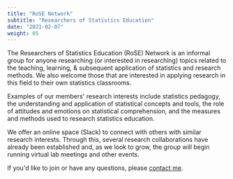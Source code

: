 ```yaml
---
title: "RoSE Network"
subtitle: "Researchers of Statistics Education"
date: "2021-02-07"
weight: 05
---
```


The Researchers of Statistics Education (RoSE) Network is an informal group for anyone researching (or interested in researching) topics related to the teaching, learning, & subsequent application of statistics and research methods. We also welcome those that are interested in applying research in this field to their own statistics classrooms.

Examples of our members' research interests include statistics pedagogy, the understanding and application of statistical concepts and tools, the role of attitudes and emotions on statistical comprehension, and the measures and methods used to research statistics education.

We offer an online space (Slack) to connect with others with similar research interests. Through this, several research collaborations have already been established and, as we look to grow, the group will begin running virtual lab meetings and other events.

If you'd like to join or have any questions, please [contact me](#contact).
